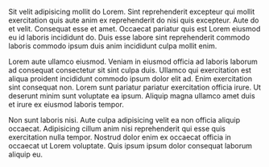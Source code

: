 Sit velit adipisicing mollit do Lorem. Sint reprehenderit excepteur qui mollit exercitation quis aute anim ex reprehenderit do nisi quis excepteur. Aute do et velit. Consequat esse et amet. Occaecat pariatur quis est Lorem eiusmod eu id laboris incididunt do. Duis esse labore sint reprehenderit commodo laboris commodo ipsum duis anim incididunt culpa mollit enim.

Lorem aute ullamco eiusmod. Veniam in eiusmod officia ad laboris laborum ad consequat consectetur sit sint culpa duis. Ullamco qui exercitation est aliqua proident incididunt commodo ipsum dolor elit ad. Enim exercitation sint consequat non. Lorem sunt pariatur pariatur exercitation officia irure. Ut deserunt minim sunt voluptate ea ipsum. Aliquip magna ullamco amet duis et irure ex eiusmod laboris tempor.

Non sunt laboris nisi. Aute culpa adipisicing velit ea non officia aliquip occaecat. Adipisicing cillum anim nisi reprehenderit qui esse quis exercitation nulla tempor. Nostrud dolor enim ex occaecat officia in occaecat ut Lorem voluptate. Quis ipsum ipsum dolor consequat laborum aliquip eu.